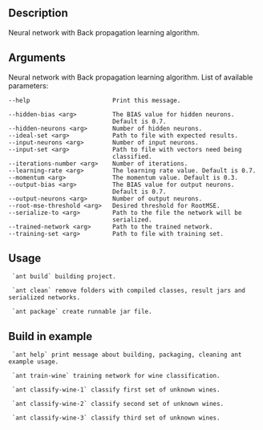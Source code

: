 ## Description
Neural network with Back propagation learning algorithm.

## Arguments
Neural network with Back propagation learning algorithm.
List of available parameters:
    
    --help                       Print this message.
    
    --hidden-bias <arg>          The BIAS value for hidden neurons.
                                 Default is 0.7.
    --hidden-neurons <arg>       Number of hidden neurons.
    --ideal-set <arg>            Path to file with expected results.
    --input-neurons <arg>        Number of input neurons.
    --input-set <arg>            Path to file with vectors need being
                                 classified.
    --iterations-number <arg>    Number of iterations.
    --learning-rate <arg>        The learning rate value. Default is 0.7.
    --momentum <arg>             The momentum value. Default is 0.3.
    --output-bias <arg>          The BIAS value for output neurons.
                                 Default is 0.7.
    --output-neurons <arg>       Number of output neurons.
    --root-mse-threshold <arg>   Desired threshold for RootMSE.
    --serialize-to <arg>         Path to the file the network will be
                                 serialized.
    --trained-network <arg>      Path to the trained network.
    --training-set <arg>         Path to file with training set.
    
## Usage
     `ant build` building project.
     
     `ant clean` remove folders with compiled classes, result jars and serialized networks.
     
     `ant package` create runnable jar file.
    
## Build in example
 
     `ant help` print message about building, packaging, cleaning ant example usage.
 
     `ant train-wine` training network for wine classification.
 
     `ant classify-wine-1` classify first set of unknown wines.
 
     `ant classify-wine-2` classify second set of unknown wines.
 
     `ant classify-wine-3` classify third set of unknown wines.
 


